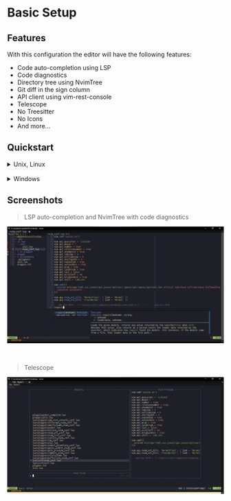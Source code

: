 # Basic Setup
## Features
With this configuration the editor will have the following features:

- Code auto-completion using LSP
- Code diagnostics
- Directory tree using NvimTree
- Git diff in the sign column
- API client using vim-rest-console
- Telescope
- No Treesitter
- No Icons
- And more...

## Quickstart

<details>
<summary>Unix, Linux</summary>

1. Install Packer

```shell
git clone --depth 1 https://github.com/wbthomason/packer.nvim\
  ~/.local/share/nvim/site/pack/packer/start/packer.nvim
```

2. Install dependencies required by each plugin (Check the pages of each plugin)

3. Clone this repository

```shell
git clone https://github.com/CalleWilliam14/neovim-setup.git\
  ~/.config/nvim
```

4. Change branch to basic-setup

```shell
git checkout basic-setup
```

5. Open neovim and install plugins with :PackerInstall

</details>

<br>

<details>
<summary>Windows</summary>

1. Install Packer

>PowerShell

```shell
git clone https://github.com/wbthomason/packer.nvim "$env:LOCALAPPDATA\nvim-data\site\pack\packer\start\packer.nvim"
```

2. Install dependencies required by each plugin (Check the pages of each plugin)

3. Clone this repository

>PowerShell

```shell
git clone https://github.com/CalleWilliam14/neovim-setup.git "$env:LOCALAPPDATA\nvim"
```

4. Change branch to basic-setup

```shell
git checkout basic-setup
```

5. Open neovim and install plugins with :PackerInstall
</details>

## Screenshots
> LSP auto-completion and NvimTree with code diagnostics

![nvim-tree-diagnostics](./screenshots/lsp-nvim-treesitter.png)

<br>

> Telescope

![telescope](./screenshots/telescope.png)